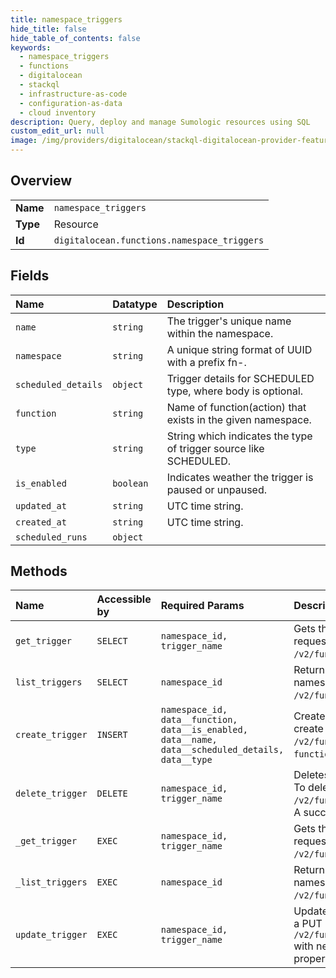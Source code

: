 ```yaml
---
title: namespace_triggers
hide_title: false
hide_table_of_contents: false
keywords:
  - namespace_triggers
  - functions
  - digitalocean    
  - stackql
  - infrastructure-as-code
  - configuration-as-data
  - cloud inventory
description: Query, deploy and manage Sumologic resources using SQL
custom_edit_url: null
image: /img/providers/digitalocean/stackql-digitalocean-provider-featured-image.png
---
```

  
    

## Overview
<table><tbody>
<tr><td><b>Name</b></td><td><code>namespace_triggers</code></td></tr>
<tr><td><b>Type</b></td><td>Resource</td></tr>
<tr><td><b>Id</b></td><td><code>digitalocean.functions.namespace_triggers</code></td></tr>
</tbody></table>

## Fields
| Name | Datatype | Description |
|:-----|:---------|:------------|
| `name` | `string` | The trigger's unique name within the namespace. |
| `namespace` | `string` | A unique string format of UUID with a prefix fn-. |
| `scheduled_details` | `object` | Trigger details for SCHEDULED type, where body is optional.<br /> |
| `function` | `string` | Name of function(action) that exists in the given namespace. |
| `type` | `string` | String which indicates the type of trigger source like SCHEDULED. |
| `is_enabled` | `boolean` | Indicates weather the trigger is paused or unpaused. |
| `updated_at` | `string` | UTC time string. |
| `created_at` | `string` | UTC time string. |
| `scheduled_runs` | `object` |  |
## Methods
| Name | Accessible by | Required Params | Description |
|:-----|:--------------|:----------------|:------------|
| `get_trigger` | `SELECT` | `namespace_id, trigger_name` | Gets the trigger details. To get the trigger details, send a GET request to `/v2/functions/namespaces/$NAMESPACE_ID/triggers/$TRIGGER_NAME`. |
| `list_triggers` | `SELECT` | `namespace_id` | Returns a list of triggers associated with the current user and namespace. To get all triggers, send a GET request to `/v2/functions/namespaces/$NAMESPACE_ID/triggers`. |
| `create_trigger` | `INSERT` | `namespace_id, data__function, data__is_enabled, data__name, data__scheduled_details, data__type` | Creates a new trigger for a given function in a namespace. To create a trigger, send a POST request to `/v2/functions/namespaces/$NAMESPACE_ID/triggers` with the `name`, `function`, `type`, `is_enabled` and `scheduled_details` properties. |
| `delete_trigger` | `DELETE` | `namespace_id, trigger_name` | Deletes the given trigger.<br />To delete trigger, send a DELETE request to `/v2/functions/namespaces/$NAMESPACE_ID/triggers/$TRIGGER_NAME`.<br />A successful deletion returns a 204 response. |
| `_get_trigger` | `EXEC` | `namespace_id, trigger_name` | Gets the trigger details. To get the trigger details, send a GET request to `/v2/functions/namespaces/$NAMESPACE_ID/triggers/$TRIGGER_NAME`. |
| `_list_triggers` | `EXEC` | `namespace_id` | Returns a list of triggers associated with the current user and namespace. To get all triggers, send a GET request to `/v2/functions/namespaces/$NAMESPACE_ID/triggers`. |
| `update_trigger` | `EXEC` | `namespace_id, trigger_name` | Updates the details of the given trigger. To update a trigger, send a PUT request to `/v2/functions/namespaces/$NAMESPACE_ID/triggers/$TRIGGER_NAME` with new values for the `is_enabled ` or `scheduled_details` properties. |
